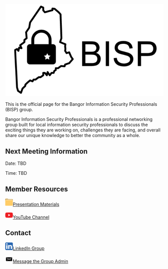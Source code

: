 <img id="logo" src="images/bisp_logo.png">

This is the official page for the Bangor Information Security Professionals (BISP) group. 

Bangor Information Security Professionals is a professional networking group built for local information security professionals to discuss the exciting things they are working on, challenges they are facing, and overall share our unique knowledge to better the community as a whole.

## Next Meeting Information
Date: TBD

Time: TBD

## Member Resources
<img height="24px" width="24px" src="images/folder_icon_light.png">[Presentation Materials](https://github.com/bangorinfosec/bangorinfosec.github.io/tree/master/resources)

<img height="24px" width="24px" src="images/youtube_logo.png">[YouTube Channel](https://www.youtube.com/channel/UCQI3Gm_gU83WIvzq5pUR_8A)

## Contact
<img height="24px" width="24px" src="images/linkedin_logo.png">[LinkedIn Group](https://www.linkedin.com/groups/7054424)

<img height="24px" width="24px" src="images/email_icon_black.png">[Message the Group Admin](mailto:cory[dot]cavanagh[at]gmail[dot]com) 
